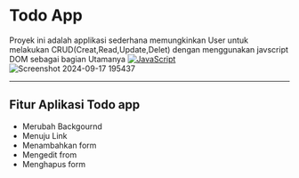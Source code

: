 # Todo App
Proyek ini adalah applikasi sederhana memungkinkan User untuk melakukan CRUD(Creat,Read,Update,Delet) dengan menggunakan javscript DOM sebagai bagian Utamanya [![JavaScript](https://img.shields.io/badge/--F7DF1E?logo=javascript&logoColor=000)](https://www.javascript.com/)
![Screenshot 2024-09-17 195437](https://github.com/user-attachments/assets/933c77da-c595-42a7-8bfa-93bafea8f850)

***
## Fitur Aplikasi Todo app
- Merubah Backgournd
- Menuju Link
- Menambahkan form
- Mengedit from
- Menghapus form
